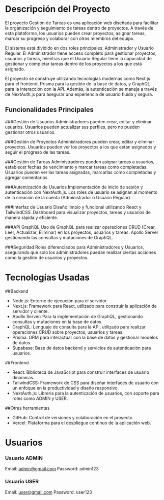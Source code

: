# Descripción del Proyecto

El proyecto Gestión de Tareas es una aplicación web diseñada para facilitar la organización y seguimiento de tareas dentro de proyectos. A través de esta plataforma, los usuarios pueden crear proyectos, asignar tareas, marcar su progreso y colaborar con otros miembros del equipo.

El sistema está dividido en dos roles principales: Administrador y Usuario Regular. El Administrador tiene acceso completo para gestionar proyectos, usuarios y tareas, mientras que el Usuario Regular tiene la capacidad de gestionar y completar tareas dentro de los proyectos a los que está asignado.

El proyecto se construye utilizando tecnologías modernas como Next.js para el frontend, Prisma para la gestión de la base de datos, y GraphQL para la interacción con la API. Además, la autenticación se maneja a través de NextAuth.js para asegurar una experiencia de usuario fluida y segura.

## Funcionalidades Principales

###Gestión de Usuarios
Administradores pueden crear, editar y eliminar usuarios.
Usuarios pueden actualizar sus perfiles, pero no pueden gestionar otros usuarios.

###Gestión de Proyectos
Administradores pueden crear, editar y eliminar proyectos.
Usuarios pueden ver los proyectos a los que están asignados y seguir el progreso de las tareas.

###Gestión de Tareas
Administradores pueden asignar tareas a usuarios, establecer fechas de vencimiento y marcar tareas como completadas.
Usuarios pueden ver las tareas asignadas, marcarlas como completadas y agregar comentarios.

###Autenticación de Usuarios
Implementación de inicio de sesión y autenticación con NextAuth.js.
Los roles de usuario se asignan al momento de la creación de la cuenta (Administrador o Usuario Regular).

###Interfaz de Usuario
Diseño limpio y funcional utilizando React y TailwindCSS.
Dashboard para visualizar proyectos, tareas y usuarios de manera rápida y eficiente.

###API GraphQL
Uso de GraphQL para realizar operaciones CRUD (Crear, Leer, Actualizar, Eliminar) en los proyectos, usuarios y tareas.
Apollo Server gestionando las consultas y mutaciones de GraphQL.

###Seguridad
Roles diferenciados para Administradores y Usuarios, asegurando que solo los administradores puedan realizar ciertas acciones como la gestión de usuarios y proyectos.


# Tecnologías Usadas

##Backend

- Node.js: Entorno de ejecución para el servidor.
- Next.js: Framework para React, utilizado para construir la aplicación de servidor y cliente.
- Apollo Server: Para la implementación de GraphQL, gestionando consultas y mutaciones en la base de datos.
- GraphQL: Lenguaje de consulta para la API, utilizado para realizar operaciones CRUD sobre proyectos, usuarios y tareas.
- Prisma: ORM para interactuar con la base de datos y gestionar modelos de datos.
- Supabase: Base de datos backend y servicios de autenticación para usuarios.

##Frontend

- React: Biblioteca de JavaScript para construir interfaces de usuario dinámicas.
- TailwindCSS: Framework de CSS para diseñar interfaces de usuario con un enfoque en la productividad y diseño responsivo.
- NextAuth.js: Librería para la autenticación de usuarios, con soporte para roles como ADMIN y USER.

##Otras herramientas

- GitHub: Control de versiones y colaboración en el proyecto.
- Vercel: Plataforma para el despliegue continuo de la aplicación web.



# Usuarios
### Usuario ADMIN
Email: admin@gmail.com
Password: admin123

### Usuario USER
Email: user@gmail.com
Password: user123

